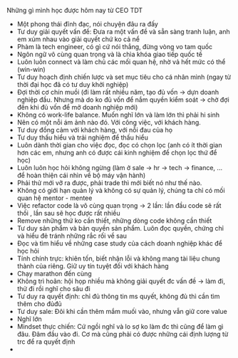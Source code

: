 Những gì mình học được hôm nay từ CEO TDT 
- Một phong thái đĩnh đạc, nói chuyện đâu ra đấy
- Tư duy giải quyết vấn đề: Đưa ra một vấn đề và sẵn sàng tranh luận, anh em xúm nhau vào giải quyết chứ ko cả nể
- Phàm là tech engineer, có gì cứ nói thẳng, đừng vòng vo tam quốc
- Ngôn ngữ vô cùng quan trọng và là chìa khóa giao tiếp quốc tế
- Luôn luôn connect và làm chủ các mối quan hệ, nhờ vả hết mức có thể (win-win) 
- Tư duy hoạch định chiến lược và set mục tiêu cho cá nhân mình (ngay từ thời đại học đã có tư duy khởi nghiệp) 
- Đợi thời cơ chín muồi (đi làm rất nhiều năm, tạo đủ vốn -> dựn doanh nghiệp đầu. Nhưng mà do ko đủ vốn để nắm quyền kiểm soát -> chờ đợi đến khi đủ vốn để mở doanh nghiệp mới) 
- Không có work-life balance. Muốn nghĩ lớn và làm lớn thì phải hi sinh
- Nên có một nỗi ám ảnh nào đó. Với công việc, với khách hàng. 
- Tư duy đồng cảm với khách hàng, với nỗi đau của họ
- Tư duy thấu hiểu và trải nghiệm để thấu hiểu
- Luôn dành thời gian cho việc đọc, đọc có chọn lọc (anh có ít thời gian hơn các em, nhưng anh có được cái kinh nghiệm để chọn lọc thứ để học) 
- Luôn luôn học hỏi không ngừng (làm ở sale -> hr -> tech -> finance, ... để hoàn thiện cái nhìn về bộ máy vận hành)
- Phải thử mới vỡ ra được, phải trade thì mới biết nó như thế nào. 
- Không có giới hạn quản lý và không có sự quản lý, chúng ta chỉ có mối quan hệ mentor - mentee 
- Việc refactor code là vô cùng quan trọng -> 2 lần: lần đầu code sẽ rất thối , lần sau sẽ học được rất nhiều
- Remove những thứ ko cần thiết, những dòng code không cần thiết
- Tư duy sản phẩm và bản quyền sản phẩm. Luôn đọc quyền, chứng chỉ và hiểu đẻ tránh những rắc rối về sau
- Đọc và tìm hiểu về những case study của cách doanh nghiệp khác để học hỏi 
- Tính chính trực: khiên tốn, biết nhận lỗi và không mang tài liệu chung thành của riêng. Giữ uy tín tuyệt đối với khách hàng
- Chạy marathon đến cùng
- Không trì hoãn: hội họp nhiều mà không giải quyết đc vấn đề -> làm đi, thử đi rồi nghĩ cho sâu đi
- Tư duy ra quyết định: chỉ đủ thông tin ms quyết, không đủ thì cần tìm thêm cho đủđủ 
- Tư duy sale: Đôi khi cần thêm mắm muối vào, nhưng vẫn giữ core value
- Nghĩ lớn
- Mindset thực chiến: Cứ ngồi nghĩ và lo sợ ko làm đc thì cũng để làm gì đâu. Đâm đầu vào đi. Cơ mà cũng phải có được những cái định lượng từ trc để ra quyết định
- 